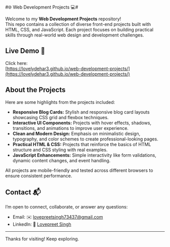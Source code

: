 #🌐 Web Development Projects 💻#

Welcome to my **Web Development Projects** repository!  
This repo contains a collection of diverse front-end projects built with HTML, CSS, and JavaScript. Each project focuses on building practical skills through real-world web design and development challenges.
## Live Demo 🚀

Click here:  
[https://lovelydehar3.github.io/web-development-projects/](https://lovelydehar3.github.io/web-development-projects/)

## About the Projects

Here are some highlights from the projects included:

- **Responsive Blog Cards:** Stylish and responsive blog card layouts showcasing CSS grid and flexbox techniques.
- **Interactive UI Components:** Projects with hover effects, shadows, transitions, and animations to improve user experience.
- **Clean and Modern Design:** Emphasis on minimalistic design, typography, and color schemes to create professional-looking pages.
- **Practical HTML & CSS:** Projects that reinforce the basics of HTML structure and CSS styling with real examples.
- **JavaScript Enhancements:** Simple interactivity like form validations, dynamic content changes, and event handling.

All projects are mobile-friendly and tested across different browsers to ensure consistent performance.



## Contact 📬

I’m open to connect, collaborate, or answer any questions:  

- Email: ✉️ lovepreetsingh73437@gmail.com  
- LinkedIn: 🔗 [Lovepreet Singh](https://www.linkedin.com/in/lovepreet-singh-6200a8287/)

---

Thanks for visiting! Keep exploring.
